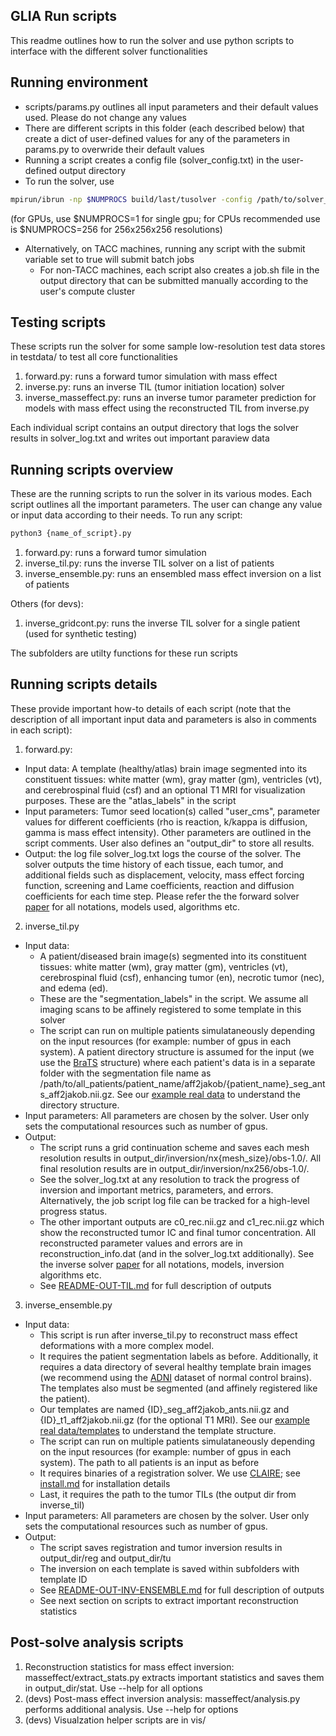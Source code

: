 ## GLIA Run scripts 
This readme outlines how to run the solver and use python scripts to interface
with the different solver functionalities

## Running environment
* scripts/params.py outlines all input parameters and their default values used. Please do not change any values
* There are different scripts in this folder (each described below) that create a dict of user-defined values for any of the parameters in params.py to overwride their default values
* Running a script creates a config file (solver_config.txt) in the user-defined output directory
* To run the solver, use 
```bash
mpirun/ibrun -np $NUMPROCS build/last/tusolver -config /path/to/solver_config.txt
```
(for GPUs, use $NUMPROCS=1 for single gpu; for CPUs recommended use is $NUMPROCS=256 for 256x256x256 resolutions)
* Alternatively, on TACC machines, running any script with the submit variable set to true will submit batch jobs
  * For non-TACC machines, each script also creates a job.sh file in the output directory that can be submitted manually according to the user's compute cluster


## Testing scripts
These scripts run the solver for some sample low-resolution test data stores in testdata/
to test all core functionalities
1. forward.py: runs a forward tumor simulation with mass effect 
2. inverse.py: runs an inverse TIL (tumor initiation location) solver
3. inverse_masseffect.py: runs an inverse tumor parameter prediction for models with mass effect using the reconstructed TIL from inverse.py

Each individual script contains an output directory that logs the solver results in solver_log.txt and writes out important paraview data


## Running scripts overview
These are the running scripts to run the solver in its various modes. Each script outlines all the important parameters. The user can change any value or input data according to their needs.
To run any script:
```bash
python3 {name_of_script}.py
```
1. forward.py: runs a forward tumor simulation
2. inverse_til.py: runs the inverse TIL solver on a list of patients
3. inverse_ensemble.py: runs an ensembled mass effect inversion on a list of patients

Others (for devs):
1. inverse_gridcont.py: runs the inverse TIL solver for a single patient (used for synthetic testing)

The subfolders are utilty functions for these run scripts

## Running scripts details
These provide important how-to details of each script (note that the description of all important input data and parameters is also in comments in each script): 
1. forward.py: 
  * Input data: A template (healthy/atlas) brain image segmented into its constituent tissues: white matter (wm), gray matter (gm), ventricles (vt), and cerebrospinal fluid (csf) and an optional T1 MRI for visualization purposes. These are the "atlas_labels" in the script
  * Input parameters: Tumor seed location(s) called "user_cms", parameter values for different coefficients (rho is reaction, k/kappa is diffusion, gamma is mass effect intensity). Other parameters are outlined in the script comments. User also defines an "output_dir" to store all results. 
  * Output: the log file solver_log.txt logs the course of the solver. The solver outputs the time history of each tissue, each tumor, and additional fields such as displacement, velocity, mass effect forcing function, screening and Lame coefficients, reaction and diffusion coefficients for each time step. Please refer the the forward solver [paper](https://link.springer.com/article/10.1007/s00285-019-01383-y) for all notations, models used, algorithms etc.
2. inverse_til.py
  * Input data:
    - A patient/diseased brain image(s) segmented into its constituent tissues: white matter (wm), gray matter (gm), ventricles (vt), cerebrospinal fluid (csf), enhancing tumor (en), necrotic tumor (nec), and edema (ed).  
    - These are the "segmentation_labels" in the script. We assume all imaging scans to be affinely registered to some template in this solver
    - The script can run on multiple patients simulataneously depending on the input resources (for example: number of gpus in each system). A patient directory structure is assumed for the input (we use the [BraTS](http://braintumorsegmentation.org/) structure) where each patient's data is in a separate folder with the segmentation file name as /path/to/all_patients/patient_name/aff2jakob/{patient_name}_seg_ants_aff2jakob.nii.gz. See our [example real data](https://drive.google.com/drive/folders/1QtC6R8b_sQoB0BGUumoz9NqWtfKXndre?usp=sharing) to understand the directory structure.
  * Input parameters: All parameters are chosen by the solver. User only sets the computational resources such as number of gpus.
  * Output: 
    - The script runs a grid continuation scheme and saves each mesh resolution results in output_dir/inversion/nx{mesh_size}/obs-1.0/. All final resolution results are in output_dir/inversion/nx256/obs-1.0/. 
    - See the solver_log.txt at any resolution to track the progress of inversion and important metrics, parameters, and errors. Alternatively, the job script log file can be tracked for a high-level progress status. 
    - The other important outputs are c0_rec.nii.gz and c1_rec.nii.gz which show the reconstructed tumor IC and final tumor concentration. All reconstructed parameter values and errors are in reconstruction_info.dat (and in the solver_log.txt additionally). See the inverse solver [paper](https://arxiv.org/abs/1907.06564) for all notations, models, inversion algorithms etc.
    - See [README-OUT-TIL.md](../doc/README-OUT-TIL.md) for full description of outputs
3. inverse_ensemble.py
  * Input data: 
    - This script is run after inverse_til.py to reconstruct mass effect deformations with a more complex model.
    - It requires the patient segmentation labels as before. Additionally, it requires a data directory of several healthy template brain images (we recommend using the [ADNI](http://adni.loni.usc.edu/data-samples/access-data/) dataset of normal control brains). The templates also must be segmented (and affinely registered like the patient). 
    - Our templates are named {ID}_seg_aff2jakob_ants.nii.gz and {ID}_t1_aff2jakob.nii.gz (for the optional T1 MRI).
  See our [example real data/templates](https://drive.google.com/drive/folders/1QtC6R8b_sQoB0BGUumoz9NqWtfKXndre?usp=sharing) to understand the template structure.
    - The script can run on multiple patients simulataneously depending on the input resources (for example: number of gpus in each system). The path to all patients is an input as before
    - It requires binaries of a registration solver. We use [CLAIRE](https://github.com/andreasmang/claire); see [install.md](../doc/install.md) for installation details
    - Last, it requires the path to the tumor TILs (the output dir from inverse_til) 
  * Input parameters: All parameters are chosen by the solver. User only sets the computational resources such as number of gpus.
  * Output: 
    - The script saves registration and tumor inversion results in output_dir/reg and output_dir/tu
    - The inversion on each template is saved within subfolders with template ID
    - See [README-OUT-INV-ENSEMBLE.md](../doc/README-OUT-INV-ENSEMBLE.md) for full description of outputs
    - See next section on scripts to extract important reconstruction statistics

## Post-solve analysis scripts
1. Reconstruction statistics for mass effect inversion: masseffect/extract_stats.py extracts important statistics and saves them in output_dir/stat. Use --help for all options
2. (devs) Post-mass effect inversion analysis: masseffect/analysis.py performs additional analysis. Use --help for options
3. (devs) Visualzation helper scripts are in vis/

